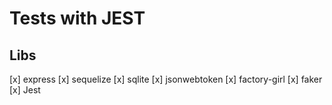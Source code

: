 # Tests with JEST

## Libs
[x] express
[x] sequelize
[x] sqlite
[x] jsonwebtoken
[x] factory-girl
[x] faker
[x] Jest
